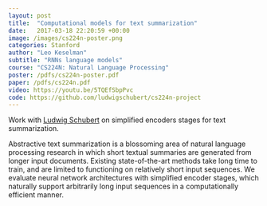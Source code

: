 ```yaml
---
layout: post
title:  "Computational models for text summarization"
date:   2017-03-18 22:20:59 +00:00
image: /images/cs224n-poster.png
categories: Stanford
author: "Leo Keselman"
subtitle: "RNNs language models"
course: "CS224N: Natural Language Processing"
poster: /pdfs/cs224n-poster.pdf
paper: /pdfs/cs224n.pdf
video: https://youtu.be/5TQEfSbpPvc
code: https://github.com/ludwigschubert/cs224n-project
---
```

Work with [Ludwig Schubert](https://schubert.io/) on simplified encoders stages for text summarization.

Abstractive text summarization is a blossoming area of natural language processing research in which short textual summaries are generated from longer input documents. Existing state-of-the-art methods take long time to train, and are limited to functioning on relatively short input sequences. We evaluate neural network architectures with simplified encoder stages, which naturally support arbitrarily long input sequences in a computationally efficient manner. 
